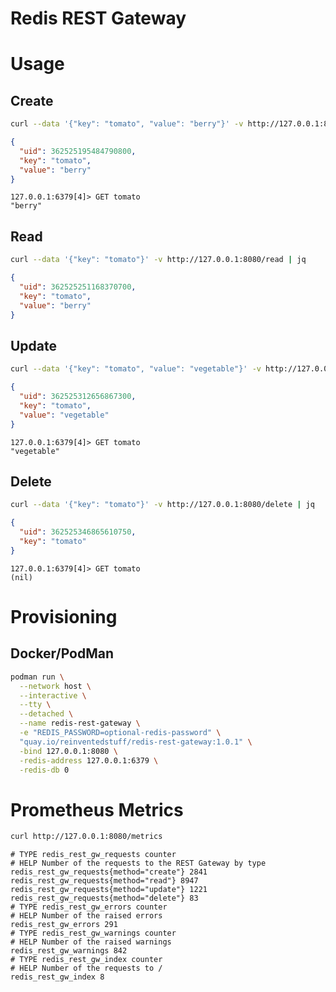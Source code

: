 # Redis REST Gateway

# Usage

## Create

```bash
curl --data '{"key": "tomato", "value": "berry"}' -v http://127.0.0.1:8080/create | jq 
```

```json
{
  "uid": 362525195484790800,
  "key": "tomato",
  "value": "berry"
}
```

```
127.0.0.1:6379[4]> GET tomato
"berry"
```

## Read

```bash
curl --data '{"key": "tomato"}' -v http://127.0.0.1:8080/read | jq 
```

```json
{
  "uid": 362525251168370700,
  "key": "tomato",
  "value": "berry"
}
```

## Update

```bash
curl --data '{"key": "tomato", "value": "vegetable"}' -v http://127.0.0.1:8080/update | jq 
```

```json
{
  "uid": 362525312656867300,
  "key": "tomato",
  "value": "vegetable"
}
```

```
127.0.0.1:6379[4]> GET tomato
"vegetable"
```

## Delete

```bash
curl --data '{"key": "tomato"}' -v http://127.0.0.1:8080/delete | jq 
```

```json
{
  "uid": 362525346865610750,
  "key": "tomato"
}
```

```
127.0.0.1:6379[4]> GET tomato
(nil)
```

# Provisioning

## Docker/PodMan

```bash
podman run \
  --network host \
  --interactive \
  --tty \
  --detached \
  --name redis-rest-gateway \
  -e "REDIS_PASSWORD=optional-redis-password" \
  "quay.io/reinventedstuff/redis-rest-gateway:1.0.1" \
  -bind 127.0.0.1:8080 \
  -redis-address 127.0.0.1:6379 \
  -redis-db 0
```

# Prometheus Metrics

```bash
curl http://127.0.0.1:8080/metrics
```

```prometheus
# TYPE redis_rest_gw_requests counter
# HELP Number of the requests to the REST Gateway by type
redis_rest_gw_requests{method="create"} 2841
redis_rest_gw_requests{method="read"} 8947
redis_rest_gw_requests{method="update"} 1221
redis_rest_gw_requests{method="delete"} 83
# TYPE redis_rest_gw_errors counter
# HELP Number of the raised errors
redis_rest_gw_errors 291
# TYPE redis_rest_gw_warnings counter
# HELP Number of the raised warnings
redis_rest_gw_warnings 842
# TYPE redis_rest_gw_index counter
# HELP Number of the requests to /
redis_rest_gw_index 8
```
